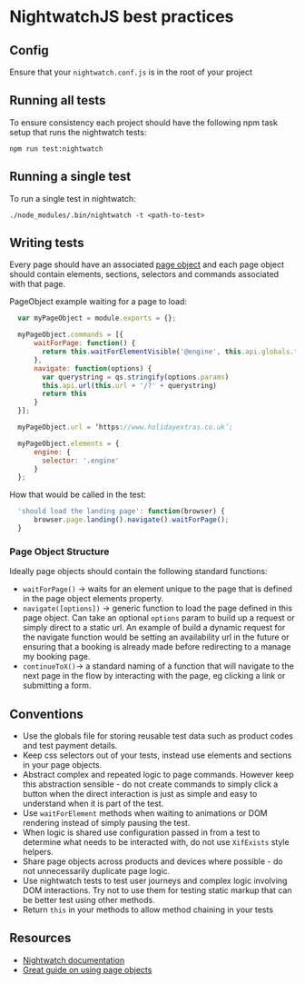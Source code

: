 # NightwatchJS best practices

## Config

Ensure that your `nightwatch.conf.js` is in the root of your project

## Running all tests

To ensure consistency each project should have the following npm task setup that runs the nightwatch tests:

```shell
npm run test:nightwatch
```

## Running a single test

To run a single test in nightwatch:

```shell
./node_modules/.bin/nightwatch -t <path-to-test>
```

## Writing tests

Every page should have an associated [page object](http://martinfowler.com/bliki/PageObject.html) and each page object should contain elements, sections, selectors and commands associated with that page.

PageObject example waiting for a page to load:

```js
  var myPageObject = module.exports = {};

  myPageObject.commands = [{
      waitForPage: function() {
        return this.waitForElementVisible('@engine', this.api.globals.timeout);
      },
      navigate: function(options) {
        var querystring = qs.stringify(options.params)
        this.api.url(this.url + '/?' + querystring)
        return this
      }
  }];

  myPageObject.url = ‘https://www.holidayextras.co.uk’;

  myPageObject.elements = {
      engine: {
        selector: '.engine'
      }
  };
```

How that would be called in the test:

```js
  'should load the landing page': function(browser) {
      browser.page.landing().navigate().waitForPage();
  }
```

### Page Object Structure

Ideally page objects should contain the following standard functions:

- `waitForPage()` -> waits for an element unique to the page that is defined in the page object elements property.
- `navigate([options])` -> generic function to load the page defined in this page object. Can take an optional `options` param to build up a request or simply direct to a static url. An example of build a dynamic request for the navigate function would be setting an availability url in the future or ensuring that a booking is already made before redirecting to a manage my booking page.
- `continueToX()`-> a standard naming of a function that will navigate to the next page in the flow by interacting with the page, eg clicking a link or submitting a form.

## Conventions

- Use the globals file for storing reusable test data such as product codes and test payment details.
- Keep css selectors out of your tests, instead use elements and sections in your page objects.
- Abstract complex and repeated logic to page commands. However keep this abstraction sensible - do not create commands to simply click a button when the direct interaction is just as simple and easy to understand when it is part of the test.
- Use `waitForElement` methods when waiting to animations or DOM rendering instead of simply pausing the test.
- When logic is shared use configuration passed in from a test to determine what needs to be interacted with, do not use `XifExists` style helpers.
- Share page objects across products and devices where possible - do not unnecessarily duplicate page logic.
- Use nightwatch tests to test user journeys and complex logic involving DOM interactions. Try not to use them for testing static markup that can be better test using other methods.
- Return `this` in your methods to allow method chaining in your tests

## Resources

- [Nightwatch documentation](http://nightwatchjs.org/guide)
- [Great guide on using page objects](http://martinfowler.com/bliki/PageObject.html)
